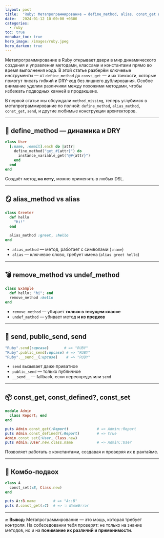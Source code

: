 ```yaml
---
layout: post
title:  "Ruby: Метапрограммирование — define_method, alias, const_get и send без сюрпризов"
date:   2024-01-12 10:00:00 +0300
categories:
  - ruby
toc: true
menubar_toc: true
hero_image: /images/ruby.jpeg
hero_darken: true
---
```

Метапрограммирование в Ruby открывает двери в мир динамического создания и управления методами, классами и константами прямо во время выполнения кода. В этой статье разберём ключевые инструменты — от `define_method` до `const_get` — и их тонкости, которые помогут писать гибкий и DRY-код без лишнего дублирования. Особое внимание уделим различиям между похожими методами, чтобы избежать подводных камней в продакшене.

В первой статье мы обсуждали `method_missing`, теперь углубимся в метапрограммирование по полной: `define_method`, `alias_method`, `const_get`, `send`, и другие любимые конструкции архитекторов.

---

## 🧱 define_method — динамика и DRY

```ruby
class User
  [:name, :email].each do |attr|
    define_method("get_#{attr}") do
      instance_variable_get("@#{attr}")
    end
  end
end
````

Создаёт метод **на лету**, можно применять в любых DSL.

---

## 🪞 alias\_method vs alias

```ruby
class Greeter
  def hello
    "Hi!"
  end

  alias_method :greet, :hello
end
```

* `alias_method` — метод, работает с символами (`:name`)
* `alias` — ключевое слово, требует имена (`alias greet hello`)

---

## 💣 remove\_method vs undef\_method

```ruby
class Example
  def hello; "hi"; end
  remove_method :hello
end
```

* `remove_method` — убирает **только в текущем классе**
* `undef_method` — убивает метод **и из предков**

---

## 🎯 send, public\_send, **send**

```ruby
"Ruby".send(:upcase)       # => "RUBY"
"Ruby".public_send(:upcase) # => "RUBY"
"Ruby".__send__(:upcase)    # => "RUBY"
```

* `send` вызывает даже приватное
* `public_send` — только публичное
* `__send__` — fallback, если переопределили `send`

---

## 📦 const\_get, const\_defined?, const\_set

```ruby
module Admin
  class Report; end
end

puts Admin.const_get(:Report)             # => Admin::Report
puts Admin.const_defined?(:Report)        # => true
Admin.const_set(:User, Class.new)
puts Admin::User.new.class.name           # => Admin::User
```

Позволяет работать с константами, создавая и проверяя их в рантайме.

---

## 🧨 Комбо-подвох

```ruby
class A
  const_set(:B, Class.new)
end

puts A::B.name        # => "A::B"
puts A.const_get(:C)  # => 💥 NameError
```

---

🔚 **Вывод:**
Метапрограммирование — это мощь, которая требует контроля. На собеседовании тебя проверят: не только на знание методов, но и на **понимание их различий и применимости**.
